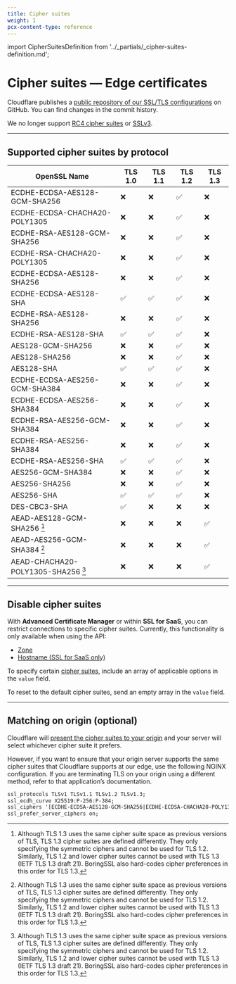 ```yaml
---
title: Cipher suites
weight: 1
pcx-content-type: reference
---
```


import CipherSuitesDefinition from '../_partials/_cipher-suites-definition.md';

# Cipher suites — Edge certificates

<CipherSuitesDefinition />

Cloudflare publishes a [public repository of our SSL/TLS configurations](https://github.com/cloudflare/sslconfig) on GitHub. You can find changes in the commit history.

We no longer support [RC4 cipher suites](https://blog.cloudflare.com/end-of-the-road-for-rc4/) or [SSLv3](https://blog.cloudflare.com/sslv3-support-disabled-by-default-due-to-vulnerability/).

---

## Supported cipher suites by protocol

| OpenSSL Name                       | TLS 1.0 | TLS 1.1 | TLS 1.2 | TLS 1.3 |
| ---------------------------------- | ------- | ------- | ------- | ------- |
| ECDHE-ECDSA-AES128-GCM-SHA256      | ❌      | ❌      | ✅      | ❌      |
| ECDHE-ECDSA-CHACHA20-POLY1305      | ❌      | ❌      | ✅      | ❌      |
| ECDHE-RSA-AES128-GCM-SHA256        | ❌      | ❌      | ✅      | ❌      |
| ECDHE-RSA-CHACHA20-POLY1305        | ❌      | ❌      | ✅      | ❌      |
| ECDHE-ECDSA-AES128-SHA256          | ❌      | ❌      | ✅      | ❌      |
| ECDHE-ECDSA-AES128-SHA             | ✅      | ✅      | ✅      | ❌      |
| ECDHE-RSA-AES128-SHA256            | ❌      | ❌      | ✅      | ❌      |
| ECDHE-RSA-AES128-SHA               | ✅      | ✅      | ✅      | ❌      |
| AES128-GCM-SHA256                  | ❌      | ❌      | ✅      | ❌      |
| AES128-SHA256                      | ❌      | ❌      | ✅      | ❌      |
| AES128-SHA                         | ✅      | ✅      | ✅      | ❌      |
| ECDHE-ECDSA-AES256-GCM-SHA384      | ❌      | ❌      | ✅      | ❌      |
| ECDHE-ECDSA-AES256-SHA384          | ❌      | ❌      | ✅      | ❌      |
| ECDHE-RSA-AES256-GCM-SHA384        | ❌      | ❌      | ✅      | ❌      |
| ECDHE-RSA-AES256-SHA384            | ❌      | ❌      | ✅      | ❌      |
| ECDHE-RSA-AES256-SHA               | ✅      | ✅      | ✅      | ❌      |
| AES256-GCM-SHA384                  | ❌      | ❌      | ✅      | ❌      |
| AES256-SHA256                      | ❌      | ❌      | ✅      | ❌      |
| AES256-SHA                         | ✅      | ✅      | ✅      | ❌      |
| DES-CBC3-SHA                       | ✅      | ❌      | ❌      | ❌      |
| AEAD-AES128-GCM-SHA256 [^1]        | ❌      | ❌      | ❌      | ✅      |
| AEAD-AES256-GCM-SHA384 [^1]        | ❌      | ❌      | ❌      | ✅      |
| AEAD-CHACHA20-POLY1305-SHA256 [^1] | ❌      | ❌      | ❌      | ✅      |

---

## Disable cipher suites

With **Advanced Certificate Manager** or within **SSL for SaaS**, you can restrict connections to specific cipher suites. Currently, this functionality is only available when using the API:

- [Zone](https://api.cloudflare.com/#zone-settings-change-ciphers-setting)
- [Hostname (SSL for SaaS only)](https://api.cloudflare.com/#custom-hostname-for-a-zone-create-custom-hostname)

To specify certain [cipher suites](#supported-cipher-suites-by-protocol), include an array of applicable options in the `value` field.

To reset to the default cipher suites, send an empty array in the `value` field.

---

## Matching on origin (optional)

Cloudflare will [present the cipher suites to your origin](/origin-configuration/cipher-suites/) and your server will select whichever cipher suite it prefers.

However, if you want to ensure that your origin server supports the same cipher suites that Cloudflare supports at our edge, use the following NGINX configuration. If you are terminating TLS on your origin using a different method, refer to that application’s documentation.

```txt
ssl_protocols TLSv1 TLSv1.1 TLSv1.2 TLSv1.3;
ssl_ecdh_curve X25519:P-256:P-384;
ssl_ciphers '[ECDHE-ECDSA-AES128-GCM-SHA256|ECDHE-ECDSA-CHACHA20-POLY1305|ECDHE-RSA-AES128-GCM-SHA256|ECDHE-RSA-CHACHA20-POLY1305]:ECDHE+AES128:RSA+AES128:ECDHE+AES256:RSA+AES256:ECDHE+3DES:RSA+3DES';
ssl_prefer_server_ciphers on;
```

[^1]: Although TLS 1.3 uses the same cipher suite space as previous versions of TLS, TLS 1.3 cipher suites are defined differently. They only specifying the symmetric ciphers and cannot be used for TLS 1.2. Similarly, TLS 1.2 and lower cipher suites cannot be used with TLS 1.3 (IETF TLS 1.3 draft 21). BoringSSL also hard-codes cipher preferences in this order for TLS 1.3.
